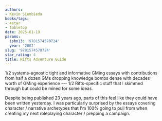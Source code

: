 ```yaml
---
authors:
- Kevin Siembieda
books/tags:
- 4star
- tabletop
date: 2025-01-19
params:
  isbn13: '9781574570724'
  year: '2002'
slug: '9781574570724'
star_rating: 4
title: Rifts Adventure Guide
---
```


1/2 systems-agnostic tight and informative GMing essays with contributions from half a dozen GMs dropping knowledge bombs dense with decades worth of GMing experience --- 1/2 Rifts-specific stuff that I skimmed through but could be mined for some ideas.

<!--more-->

Despite being published 23 years ago, parts of this feel like they could have been written yesterday. I was particularly surprised by the essays covering character / narrative archetypes that I'm 100% going to pull from when creating my next roleplaying character / prepping a campaign.